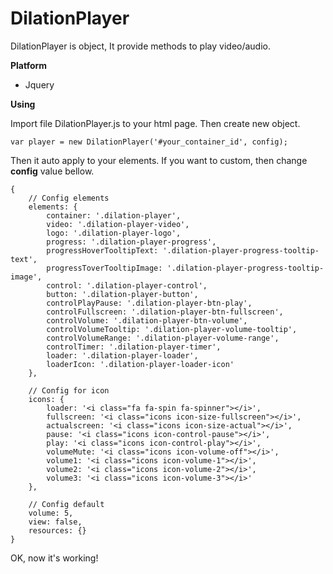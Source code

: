 # DilationPlayer

DilationPlayer is object, It provide methods to play video/audio.

**Platform**
- Jquery

**Using**

Import file DilationPlayer.js to your html page. Then create new object.

```
var player = new DilationPlayer('#your_container_id', config);
```

Then it auto apply to your elements. If you want to custom, then change **config** value bellow.

```
{
	// Config elements
	elements: {
		container: '.dilation-player',
		video: '.dilation-player-video',
		logo: '.dilation-player-logo',
		progress: '.dilation-player-progress',
		progressHoverTooltipText: '.dilation-player-progress-tooltip-text',
		progressToverTooltipImage: '.dilation-player-progress-tooltip-image',
		control: '.dilation-player-control',
		button: '.dilation-player-button',
		controlPlayPause: '.dilation-player-btn-play',
		controlFullscreen: '.dilation-player-btn-fullscreen',
		controlVolume: '.dilation-player-btn-volume',
		controlVolumeTooltip: '.dilation-player-volume-tooltip',
		controlVolumeRange: '.dilation-player-volume-range',
		controlTimer: '.dilation-player-timer',
		loader: '.dilation-player-loader',
		loaderIcon: '.dilation-player-loader-icon'
	},

	// Config for icon
	icons: {
		loader: '<i class="fa fa-spin fa-spinner"></i>',
		fullscreen: '<i class="icons icon-size-fullscreen"></i>',
		actualscreen: '<i class="icons icon-size-actual"></i>',
		pause: '<i class="icons icon-control-pause"></i>',
		play: '<i class="icons icon-control-play"></i>',
		volumeMute: '<i class="icons icon-volume-off"></i>',
		volume1: '<i class="icons icon-volume-1"></i>',
		volume2: '<i class="icons icon-volume-2"></i>',
		volume3: '<i class="icons icon-volume-3"></i>'
	},
	
	// Config default
	volume: 5,
	view: false,
	resources: {}
}
```

OK, now it's working!
